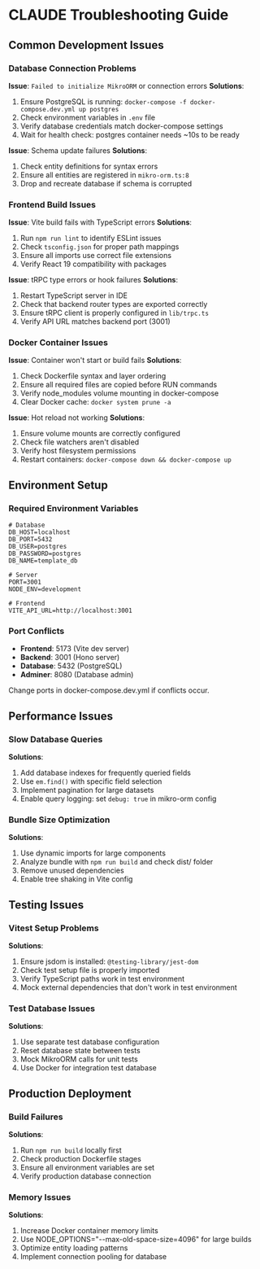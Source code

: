 # CLAUDE Troubleshooting Guide

## Common Development Issues

### Database Connection Problems

**Issue**: `Failed to initialize MikroORM` or connection errors
**Solutions**:
1. Ensure PostgreSQL is running: `docker-compose -f docker-compose.dev.yml up postgres`
2. Check environment variables in `.env` file
3. Verify database credentials match docker-compose settings
4. Wait for health check: postgres container needs ~10s to be ready

**Issue**: Schema update failures
**Solutions**:
1. Check entity definitions for syntax errors
2. Ensure all entities are registered in `mikro-orm.ts:8`
3. Drop and recreate database if schema is corrupted

### Frontend Build Issues

**Issue**: Vite build fails with TypeScript errors
**Solutions**:
1. Run `npm run lint` to identify ESLint issues
2. Check `tsconfig.json` for proper path mappings
3. Ensure all imports use correct file extensions
4. Verify React 19 compatibility with packages

**Issue**: tRPC type errors or hook failures
**Solutions**:
1. Restart TypeScript server in IDE
2. Check that backend router types are exported correctly
3. Ensure tRPC client is properly configured in `lib/trpc.ts`
4. Verify API URL matches backend port (3001)

### Docker Container Issues

**Issue**: Container won't start or build fails
**Solutions**:
1. Check Dockerfile syntax and layer ordering
2. Ensure all required files are copied before RUN commands
3. Verify node_modules volume mounting in docker-compose
4. Clear Docker cache: `docker system prune -a`

**Issue**: Hot reload not working
**Solutions**:
1. Ensure volume mounts are correctly configured
2. Check file watchers aren't disabled
3. Verify host filesystem permissions
4. Restart containers: `docker-compose down && docker-compose up`

## Environment Setup

### Required Environment Variables
```env
# Database
DB_HOST=localhost
DB_PORT=5432
DB_USER=postgres
DB_PASSWORD=postgres
DB_NAME=template_db

# Server
PORT=3001
NODE_ENV=development

# Frontend
VITE_API_URL=http://localhost:3001
```

### Port Conflicts
- **Frontend**: 5173 (Vite dev server)
- **Backend**: 3001 (Hono server)
- **Database**: 5432 (PostgreSQL)
- **Adminer**: 8080 (Database admin)

Change ports in docker-compose.dev.yml if conflicts occur.

## Performance Issues

### Slow Database Queries
**Solutions**:
1. Add database indexes for frequently queried fields
2. Use `em.find()` with specific field selection
3. Implement pagination for large datasets
4. Enable query logging: set `debug: true` in mikro-orm config

### Bundle Size Optimization
**Solutions**:
1. Use dynamic imports for large components
2. Analyze bundle with `npm run build` and check dist/ folder
3. Remove unused dependencies
4. Enable tree shaking in Vite config

## Testing Issues

### Vitest Setup Problems
**Solutions**:
1. Ensure jsdom is installed: `@testing-library/jest-dom`
2. Check test setup file is properly imported
3. Verify TypeScript paths work in test environment
4. Mock external dependencies that don't work in test environment

### Test Database Issues
**Solutions**:
1. Use separate test database configuration
2. Reset database state between tests
3. Mock MikroORM calls for unit tests
4. Use Docker for integration test database

## Production Deployment

### Build Failures
**Solutions**:
1. Run `npm run build` locally first
2. Check production Dockerfile stages
3. Ensure all environment variables are set
4. Verify production database connection

### Memory Issues
**Solutions**:
1. Increase Docker container memory limits
2. Use NODE_OPTIONS="--max-old-space-size=4096" for large builds
3. Optimize entity loading patterns
4. Implement connection pooling for database